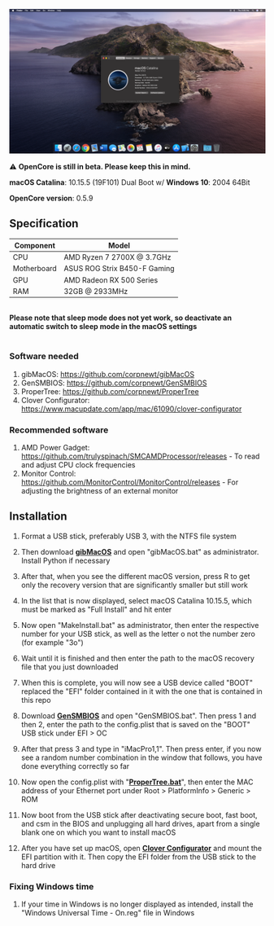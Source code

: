 ![Screenshot](/cover.png?raw=true)

⚠️ **OpenCore is still in beta. Please keep this in mind.**

**macOS Catalina**: 10.15.5 (19F101) Dual Boot w/ **Windows 10**: 2004 64Bit

**OpenCore version**: 0.5.9  

## Specification
| **Component** | **Model** |
| ------------- | --------- |
| CPU | AMD Ryzen 7 2700X @ 3.7GHz |
| Motherboard | ASUS ROG Strix B450-F Gaming |
| GPU | AMD Radeon RX 500 Series |
| RAM | 32GB @ 2933MHz |

<br>
<b>Please note that sleep mode does not yet work, so deactivate an automatic switch to sleep mode in the macOS settings</b>
<br>
<br>

### Software needed
1. gibMacOS: https://github.com/corpnewt/gibMacOS
2. GenSMBIOS: https://github.com/corpnewt/GenSMBIOS 
3. ProperTree: https://github.com/corpnewt/ProperTree
4. Clover Configurator: https://www.macupdate.com/app/mac/61090/clover-configurator

### Recommended software
1. AMD Power Gadget: https://github.com/trulyspinach/SMCAMDProcessor/releases - To read and adjust CPU clock frequencies
2. Monitor Control: https://github.com/MonitorControl/MonitorControl/releases - For adjusting the brightness of an external monitor

## Installation
  1. Format a USB stick, preferably USB 3, with the NTFS file system
  2. Then download [**gibMacOS**](https://github.com/corpnewt/gibMacOS) and open "gibMacOS.bat" as administrator. Install Python if necessary
  3. After that, when you see the different macOS version, press R to get only the recovery version that are significantly smaller but still work
  4. In the list that is now displayed, select macOS Catalina 10.15.5, which must be marked as "Full Install" and hit enter
  5. Now open "MakeInstall.bat" as administrator, then enter the respective number for your USB stick, as well as the letter o not the number zero (for example "3o")
  6. Wait until it is finished and then enter the path to the macOS recovery file that you just downloaded
  7. When this is complete, you will now see a USB device called "BOOT" replaced the "EFI" folder contained in it with the one that is contained in this repo
  
  8. Download [**GenSMBIOS**](https://github.com/corpnewt/GenSMBIOS) and open "GenSMBIOS.bat". Then press 1 and then 2, enter the path to the config.plist that is saved on the "BOOT" USB stick under EFI > OC
  9. After that press 3 and type in "iMacPro1,1". Then press enter, if you now see a random number combination in the window that follows, you have done everything correctly so far
  10. Now open the config.plist with "[**ProperTree.bat**](https://github.com/corpnewt/ProperTree)", then enter the MAC address of your Ethernet port under Root > PlatformInfo > Generic > ROM
  11. Now boot from the USB stick after deactivating secure boot, fast boot, and csm in the BIOS and unplugging all hard drives, apart from a single blank one on which you want to install macOS
  12. After you have set up macOS, open [**Clover Configurator**](https://www.macupdate.com/app/mac/61090/clover-configurator) and mount the EFI partition with it. Then copy the EFI folder from the USB stick to the hard drive
  
### Fixing Windows time
1. If your time in Windows is no longer displayed as intended, install the "Windows Universal Time - On.reg" file in Windows
